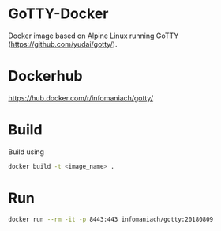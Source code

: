 # GoTTY-Docker
Docker image based on Alpine Linux running GoTTY (https://github.com/yudai/gotty/).

# Dockerhub
https://hub.docker.com/r/infomaniach/gotty/

# Build 
Build using 
```sh
docker build -t <image_name> .
```
# Run

```bash
docker run --rm -it -p 8443:443 infomaniach/gotty:20180809
```


